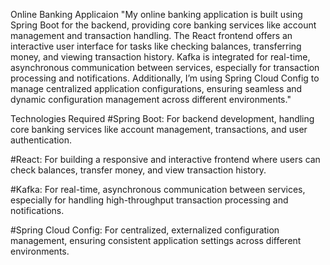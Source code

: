 Online Banking Applicaion
"My online banking application is built using Spring Boot for the backend, providing core banking services like account management and transaction handling. The React frontend offers an interactive user interface for tasks like checking balances, transferring money, and viewing transaction history. Kafka is integrated for real-time, asynchronous communication between services, especially for transaction processing and notifications. Additionally, I’m using Spring Cloud Config to manage centralized application configurations, ensuring seamless and dynamic configuration management across different environments."

Technologies Required
#Spring Boot: For backend development, handling core banking services like account management, transactions, and user authentication.

#React: For building a responsive and interactive frontend where users can check balances, transfer money, and view transaction history.

#Kafka: For real-time, asynchronous communication between services, especially for handling high-throughput transaction processing and notifications.

#Spring Cloud Config: For centralized, externalized configuration management, ensuring consistent application settings across different environments.
